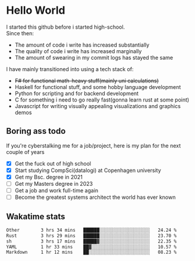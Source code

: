 # Hello World

I started this github before i started high-school.  
Since then:
- The amount of code i write has increased substantially
- The quality of code i write has increased marginally
- The amount of swearing in my commit logs has stayed the same

I have mainly transitioned into using a tech stack of:
- ~~F# for functional math-heavy stuff(mainly uni calculations)~~
- Haskell for functional stuff, and some hobby language development
- Python for scripting and for backend development
- C for something i need to go really fast(gonna learn rust at some point)
- Javascript for writing visually appealing visualizations and graphics demos

## Boring ass todo
If you're cyberstalking me for a job/project, here is my plan for the next couple of years
- [x] Get the fuck out of high school
- [x] Start studying CompSci(datalogi) at Copenhagen university
- [x] Get my Bsc. degree in 2021
- [ ] Get my Masters degree in 2023
- [ ] Get a job and work full-time again
- [ ] Become the greatest systems architect the world has ever known

## Wakatime stats
<!--START_SECTION:waka-->

```txt
Other        3 hrs 34 mins   ██████░░░░░░░░░░░░░░░░░░░   24.24 %
Rust         3 hrs 29 mins   ██████░░░░░░░░░░░░░░░░░░░   23.70 %
sh           3 hrs 17 mins   █████▓░░░░░░░░░░░░░░░░░░░   22.35 %
YAML         1 hr 33 mins    ██▓░░░░░░░░░░░░░░░░░░░░░░   10.57 %
Markdown     1 hr 12 mins    ██░░░░░░░░░░░░░░░░░░░░░░░   08.23 %
```

<!--END_SECTION:waka-->
